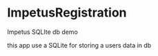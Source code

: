 # ImpetusRegistration
Impetus SQLIte db demo

this app use a SQLite for storing a users data in db

